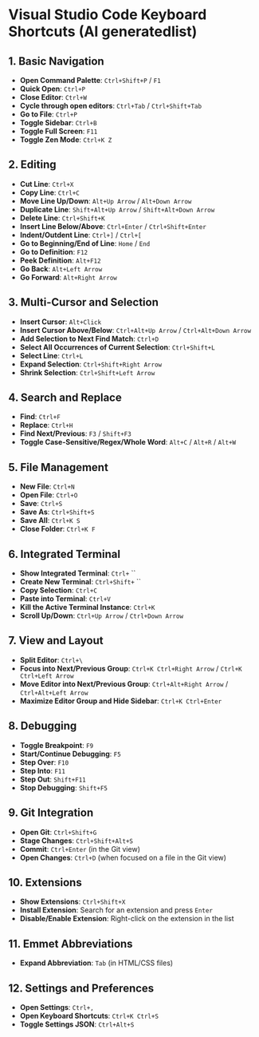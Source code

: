 # Visual Studio Code Keyboard Shortcuts (AI generatedlist)

## 1. Basic Navigation
- **Open Command Palette**: `Ctrl+Shift+P` / `F1`
- **Quick Open**: `Ctrl+P`
- **Close Editor**: `Ctrl+W`
- **Cycle through open editors**: `Ctrl+Tab` / `Ctrl+Shift+Tab`
- **Go to File**: `Ctrl+P`
- **Toggle Sidebar**: `Ctrl+B`
- **Toggle Full Screen**: `F11`
- **Toggle Zen Mode**: `Ctrl+K Z`

## 2. Editing
- **Cut Line**: `Ctrl+X`
- **Copy Line**: `Ctrl+C`
- **Move Line Up/Down**: `Alt+Up Arrow` / `Alt+Down Arrow`
- **Duplicate Line**: `Shift+Alt+Up Arrow` / `Shift+Alt+Down Arrow`
- **Delete Line**: `Ctrl+Shift+K`
- **Insert Line Below/Above**: `Ctrl+Enter` / `Ctrl+Shift+Enter`
- **Indent/Outdent Line**: `Ctrl+]` / `Ctrl+[`
- **Go to Beginning/End of Line**: `Home` / `End`
- **Go to Definition**: `F12`
- **Peek Definition**: `Alt+F12`
- **Go Back**: `Alt+Left Arrow`
- **Go Forward**: `Alt+Right Arrow`

## 3. Multi-Cursor and Selection
- **Insert Cursor**: `Alt+Click`
- **Insert Cursor Above/Below**: `Ctrl+Alt+Up Arrow` / `Ctrl+Alt+Down Arrow`
- **Add Selection to Next Find Match**: `Ctrl+D`
- **Select All Occurrences of Current Selection**: `Ctrl+Shift+L`
- **Select Line**: `Ctrl+L`
- **Expand Selection**: `Ctrl+Shift+Right Arrow`
- **Shrink Selection**: `Ctrl+Shift+Left Arrow`

## 4. Search and Replace
- **Find**: `Ctrl+F`
- **Replace**: `Ctrl+H`
- **Find Next/Previous**: `F3` / `Shift+F3`
- **Toggle Case-Sensitive/Regex/Whole Word**: `Alt+C` / `Alt+R` / `Alt+W`

## 5. File Management
- **New File**: `Ctrl+N`
- **Open File**: `Ctrl+O`
- **Save**: `Ctrl+S`
- **Save As**: `Ctrl+Shift+S`
- **Save All**: `Ctrl+K S`
- **Close Folder**: `Ctrl+K F`

## 6. Integrated Terminal
- **Show Integrated Terminal**: `Ctrl+` ``
- **Create New Terminal**: `Ctrl+Shift+` ``
- **Copy Selection**: `Ctrl+C`
- **Paste into Terminal**: `Ctrl+V`
- **Kill the Active Terminal Instance**: `Ctrl+K`
- **Scroll Up/Down**: `Ctrl+Up Arrow` / `Ctrl+Down Arrow`

## 7. View and Layout
- **Split Editor**: `Ctrl+\`
- **Focus into Next/Previous Group**: `Ctrl+K Ctrl+Right Arrow` / `Ctrl+K Ctrl+Left Arrow`
- **Move Editor into Next/Previous Group**: `Ctrl+Alt+Right Arrow` / `Ctrl+Alt+Left Arrow`
- **Maximize Editor Group and Hide Sidebar**: `Ctrl+K Ctrl+Enter`

## 8. Debugging
- **Toggle Breakpoint**: `F9`
- **Start/Continue Debugging**: `F5`
- **Step Over**: `F10`
- **Step Into**: `F11`
- **Step Out**: `Shift+F11`
- **Stop Debugging**: `Shift+F5`

## 9. Git Integration
- **Open Git**: `Ctrl+Shift+G`
- **Stage Changes**: `Ctrl+Shift+Alt+S`
- **Commit**: `Ctrl+Enter` (in the Git view)
- **Open Changes**: `Ctrl+D` (when focused on a file in the Git view)

## 10. Extensions
- **Show Extensions**: `Ctrl+Shift+X`
- **Install Extension**: Search for an extension and press `Enter`
- **Disable/Enable Extension**: Right-click on the extension in the list

## 11. Emmet Abbreviations
- **Expand Abbreviation**: `Tab` (in HTML/CSS files)

## 12. Settings and Preferences
- **Open Settings**: `Ctrl+,`
- **Open Keyboard Shortcuts**: `Ctrl+K Ctrl+S`
- **Toggle Settings JSON**: `Ctrl+Alt+S`

